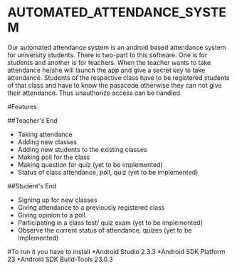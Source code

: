 # AUTOMATED_ATTENDANCE_SYSTEM
Our automated attendance system is an android based attendance system for university students. There is two-part to this software. One is for students and another is for teachers. When the teacher wants to take attendance he/she will launch the app and give a secret key to take attendance. Students of the respective class have to be registered students of that class and have to know the passcode otherwise they can not give their attendance. Thus unauthorize access can be handled.

#Features

##Teacher's End
* Taking attendance
* Adding new classes
* Adding new students to the existing classes
* Making poll for the class
* Making question for quiz (yet to be implemented)
* Status of class attendance, poll, quiz (yet to be implemented)

##Student's End
* Signing up for new classes
* Giving attendance to a previously registered class
* Giving opinion to a poll
* Participating in a class test/ quiz exam (yet to be implemented)
* Observe the current status of attendance, quizes (yet to be implemented)

#To run it you have to install
*Android Studio 2.3.3
*Android SDK Platform 23
*Android SDK Build-Tools 23.0.3
